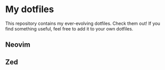 # My dotfiles

This repository contains my ever-evolving dotfiles. Check them out! If you find something useful, feel free to add it to your own dotfiles.

## Neovim

## Zed
